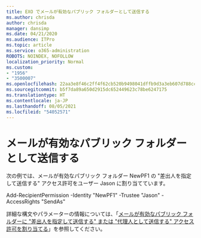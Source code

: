 ```yaml
---
title: EXO でメールが有効なパブリック フォルダーとして送信する
ms.author: chrisda
author: chrisda
manager: dansimp
ms.date: 04/21/2020
ms.audience: ITPro
ms.topic: article
ms.service: o365-administration
ROBOTS: NOINDEX, NOFOLLOW
localization_priority: Normal
ms.custom:
- "1956"
- "3500007"
ms.openlocfilehash: 22aa3e8f46c2ff4f62cb520b9498041dffb9d3a3eb607d788cc97b10bf32dbb5
ms.sourcegitcommit: b5f7da89a650d2915dc652449623c78be6247175
ms.translationtype: HT
ms.contentlocale: ja-JP
ms.lasthandoff: 08/05/2021
ms.locfileid: "54052571"
---
```

# <a name="sendas-mail-enabled-public-folder"></a>メールが有効なパブリック フォルダーとして送信する

次の例では、メールが有効なパブリック フォルダー NewPF1 の "差出人を指定して送信する" アクセス許可をユーザー Jason に割り当てています。

Add-RecipientPermission -Identity "NewPF1" -Trustee "Jason" -AccessRights "SendAs"

詳細な構文やパラメーターの情報については、「[メールが有効なパブリック フォルダーに "差出人を指定して送信する" または "代理人として送信する" アクセス許可を割り当てる](https://docs.microsoft.com/exchange/collaboration-exo/public-folders/assign-permissions-mail-enabled-pfs)」を参照してください。

